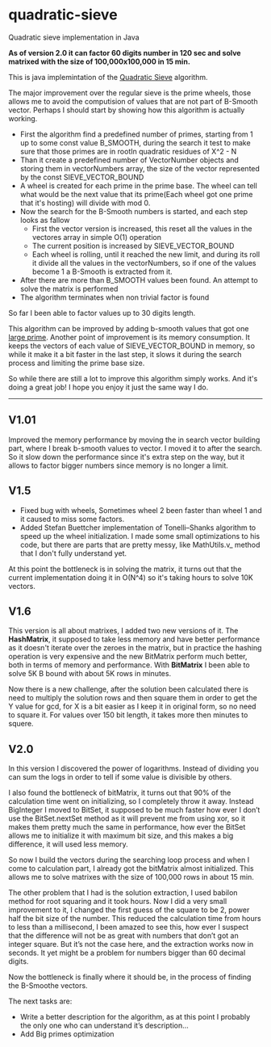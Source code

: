 # quadratic-sieve
Quadratic sieve implementation in Java

<B>As of version 2.0 it can factor 60 digits number in 120 sec and solve matrixed with the size of 100,000x100,000 in 15 min.</B>

This is java implemintation of the [Quadratic Sieve](https://en.wikipedia.org/wiki/Quadratic_sieve) algorithm.

The major improvement over the regular sieve is the prime wheels, those allows me to avoid the computision of values that are not part of B-Smooth vector.
Perhaps I should start by showing how this algorithm is actually working.

 - First the algorithm find a predefined number of primes, starting from 1 up to some const value B_SMOOTH, during the search it test to make sure that those primes are in rootIn quadratic residues of X^2 - N
 - Than it create a predefined number of VectorNumber objects and storing them in vectorNumbers array, the size of the vector represented by the const SIEVE_VECTOR_BOUND
 - A wheel is created for each prime in the prime base. The wheel can tell what would be the next value that its prime(Each wheel got one prime that it's hosting) will divide with mod 0.
 - Now the search for the B-Smooth numbers is started, and each step looks as fallow
   - First the vector version is increased, this reset all the values in the vectores array in simple O(1) operation
   - The current position is increased by SIEVE_VECTOR_BOUND
   - Each wheel is rolling, until it reached the new limit, and during its roll it divide all the values in the vectorNumbers, so if one of the values become 1 a B-Smooth is extracted from it.
 - After there are more than B_SMOOTH values been found. An attempt to solve the matrix is performed
 - The algorithm terminates when non trivial factor is found
 
 So far I been able to factor values up to 30 digits length.
 
 This algorithm can be improved by adding b-smooth values that got one [large prime](https://en.wikipedia.org/wiki/Quadratic_sieve#One_large_prime). Another point of improvement is its memory consumption. 
 It keeps the vectors of each value of SIEVE_VECTOR_BOUND in memory, so while it make it a bit faster in the last step, it slows it during the search process and limiting the prime base size.
 
 So while there are still a lot to improve this algorithm simply works. And it's doing a great job! 
 I hope you enjoy it just the same way I do.
__________________________________________

V1.01
----------

Improved the memory performance by moving the in search vector building part, where I break b-smooth values to vector. I moved it to after the search. So it slow down the performance since it's extra step on the way, but it allows to factor bigger numbers since memory is no longer a limit.

V1.5
---------

 - Fixed bug with wheels, Sometimes wheel 2 been faster than wheel 1 and it caused to miss some factors.
 - Added Stefan Buettcher implementation of Tonelli–Shanks algorithm to speed up the wheel initialization. 
   I made some small optimizations to his code, but there are parts that are pretty messy, like MathUtils.v_ method that I don't fully understand yet.

At this point the bottleneck is in solving the matrix, it turns out that the current implementation doing it in O(N^4) so it's taking hours to solve 10K vectors.

V1.6
----------

This version is all about matrixes, I added two new versions of it. The <b>HashMatrix</b>, it supposed to take less memory and have better performance as it doesn't iterate over the zeroes in the matrix, but in practice the hashing operation is very expensive and the new BitMatrix perform much better, both in terms of memory and performance. With <b>BitMatrix</b> I been able to solve 5K B bound with about 5K rows in minutes. 

Now there is a new challenge, after the solution been calculated there is need to multiply the solution rows and then square them in order to get the Y value for gcd, for X is a bit easier as I keep it in original form, so no need to square it. 
For values over 150 bit length, it takes more then minutes to squere. 

V2.0
----------

In this version I discovered the power of logarithms. Instead of dividing you can sum the logs in order to tell if some value is divisible by others.

I also found the bottleneck of bitMatrix, it turns out that 90% of the calculation time went on initializing, so I completely throw it away. Instead BigInteger I moved to BitSet, it supposed to be much faster how ever I don’t use the BitSet.nextSet method as it will prevent me from using xor, so it makes them pretty much the same in performance, how ever the BitSet allows me to initialize it with maximum bit size, and this makes a big difference, it will used less memory.

So now I build the vectors during the searching loop process and when I come to calculation part, I already got the bitMatrix almost initialized. This allows me to solve matrixes with the size of 100,000 rows in about 15 min.

The other problem that I had is the solution extraction, I used babilon method for root squaring and it took hours. Now I did a very small improvement to it, I changed the first guess of the square to be 2, power half the bit size of the number. This reduced the calculation time from hours to less than a millisecond, I been amazed to see this, how ever I suspect that the difference will not be as great with numbers that don’t got an integer square. But it’s not the case here, and the extraction works now in seconds. It yet might be a problem for numbers bigger than 60 decimal digits.

Now the bottleneck is finally where it should be, in the process of finding the B-Smoothe vectors.

The next tasks are:

 - Write a better description for the algorithm, as at this point I probably the only one who can understand it’s description…
 - Add Big primes optimization





